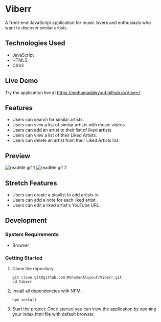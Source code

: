 # Viberr

A front-end JavaScript application for music lovers and enthusiasts who want to discover similar artists.

## Technologies Used

- JavaScript
- HTML5
- CSS3

## Live Demo

Try the application live at https://mohamadalsyouf.github.io/Viberr/

## Features

- Users can search for similar artists.
- Users can view a list of similar artists with music videos
- Users can add an artist to their list of liked artists.
- Users can view a list of their Liked Artists.
- Users can delete an artist from their Liked Artists list.

## Preview
![readMe gif 1](https://user-images.githubusercontent.com/93749120/157151154-5acdb0c7-a95b-4fb6-8a96-0c955487fe59.gif)
![readMe gif 2](https://user-images.githubusercontent.com/93749120/157151476-29a8ac1a-bf81-4254-b609-d17864acb582.gif)

## Stretch Features

- Users can create a playlist to add artists to.
- Users can add a note for each liked artist.
- Users can edit a liked artist's YouTube URL.

## Development

### System Requirements
- Browser

### Getting Started

1. Clone the repository.

    ```shell
    git clone git@github.com:MohamadAlsyouf/Viberr.git
    cd Viberr
    ```

1. Install all dependencies with NPM.

    ```shell
    npm install
    ```
    
1. Start the project. Once started you can view the application by opening your index.html file with default browser.

